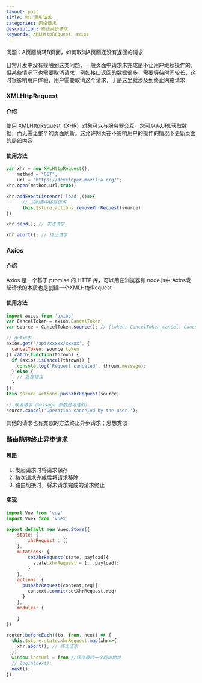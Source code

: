```yaml
---
layout: post
title: 终止异步请求
categories: 网络请求
description: 终止异步请求
keywords: XMLHttpRequest、axios
---
```


问题：A页面跳转B页面，如何取消A页面还没有返回的请求

日常开发中没有接触到这类问题，一般页面中请求未完成是不让用户继续操作的，但某些情况下也需要取消请求，例如接口返回的数据很多，需要等待时间较长，这时很影响用户体验，用户需要取消这个请求，于是这里就涉及到终止网络请求

### XMLHttpRequest

#### 介绍
使用 XMLHttpRequest（XHR）对象可以与服务器交互。您可以从URL获取数据，而无需让整个的页面刷新。这允许网页在不影响用户的操作的情况下更新页面的局部内容

#### 使用方法
```javascript
var xhr = new XMLHttpRequest(),
    method = "GET",
    url = "https://developer.mozilla.org/";
xhr.open(method,url,true);

xhr.addEventListener('load',()=>{
      // 从列表中移除请求
      this.$store.actions.removeXhrRequest(source)
})

xhr.send(); // 发送请求

xhr.abort(); // 终止请求
```

### Axios
#### 介绍
Axios 是一个基于 promise 的 HTTP 库，可以用在浏览器和 node.js中;Axios发起请求的本质也是创建一个XMLHttpRequest

#### 使用方法
```JavaScript
import axios from 'axios'
var CancelToken = axios.CancelToken;
var source = CancelToken.source(); // {token: CancelToken,cancel: Canceler;}

// get请求
axios.get('/api/xxxxx/xxxxx', {
  cancelToken: source.token
}).catch(function(thrown) {
  if (axios.isCancel(thrown)) {
    console.log('Request canceled', thrown.message);
  } else {
    // 处理错误
  }
});
this.$store.actions.pushXhrRequest(source)

// 取消请求（message 参数是可选的）
source.cancel('Operation canceled by the user.');
```

其他的请求也有类似的方法终止异步请求；思想类似

### 路由跳转终止异步请求
#### 思路

1. 发起请求时将请求保存
2. 每次请求完成后将请求移除
3. 路由切换时，将未请求完成的请求终止

#### 实现
```Javascript
import Vue from 'vue'
import Vuex from 'vuex'

export default new Vuex.Store({
    state: {
        xhrRequest : []
    },
    mutations: {
        setXhrRequest(state, payload){
          state.xhrRequest = [...payload];
        }
    },
    actions: {
      pushXhrRequest(content,req){
        context.commit(setXhrRequest,req)
      }
    },
    modules: {

    }
})
```

```Javascript
router.beforeEach((to, from, next) => {
  this.$store.state.xhrRequest.map(xhr=>{
    xhr.abort(); // 终止请求
  })
  window.lastUrl = from //保存最后一个路由地址
  // login(next);
  next();
})
```

